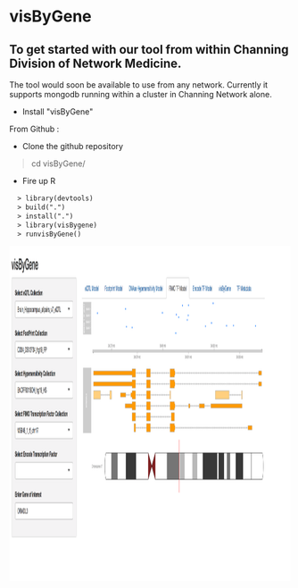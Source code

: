 # visByGene

## To get started with our tool from within Channing Division of Network Medicine. 

The tool would soon be available to use from any network. Currently it supports mongodb running within a cluster in Channing Network alone. 

- Install "visByGene"

From Github :

- Clone the github repository
> cd visByGene/

- Fire up R

```{
  > library(devtools)
  > build(".")
  > install(".")
  > library(visBygene)
  > runvisByGene()
```


<img src="vignettes/www/visByGene.png" width="850" height="600">



